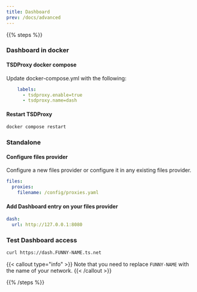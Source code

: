 ```yaml
---
title: Dashboard
prev: /docs/advanced
---
```


{{% steps %}}

### Dashboard in docker

#### TSDProxy docker compose

Update docker-compose.yml with the following:

```yaml docker-compose.yml
    labels:
      - tsdproxy.enable=true
      - tsdproxy.name=dash
```

#### Restart TSDProxy

```bash
docker compose restart
```

### Standalone

#### Configure files provider

Configure a new files provider or configure it in any existing files provider.

```yaml  {filename="/config/tsdproxy.yaml"}
files:
  proxies:
    filename: /config/proxies.yaml
```

#### Add Dashboard entry on your files provider

```yaml {filename="/config/proxies.yaml"}
dash:
  url: http://127.0.0.1:8080
```

### Test Dashboard access

```bash
curl https://dash.FUNNY-NAME.ts.net
```

{{< callout type="info" >}}
Note that you need to replace `FUNNY-NAME` with the name of your network.
{{< /callout >}}

{{% /steps %}}
